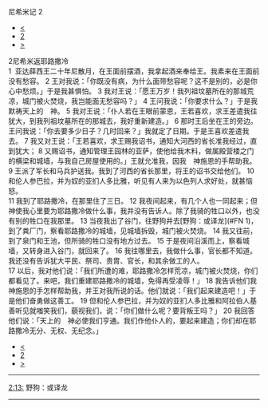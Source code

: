 ﻿





 尼希米记 2




* [<](bible/NEH01.md)
* [2](bible/NEH.md)
* [>](bible/NEH03.md)



 
2尼希米返耶路撒冷  
1  亚达薛西王二十年尼散月，在王面前摆酒，我拿起酒来奉给王。我素来在王面前没有愁容。 
2 王对我说：「你既没有病，为什么面带愁容呢？这不是别的，必是你心中愁烦。」于是我甚惧怕。 
3 我对王说：「愿王万岁！我列祖坟墓所在的那城荒凉，城门被火焚烧，我岂能面无愁容吗？」 
4 王问我说：「你要求什么？」于是我默祷天上的　神。 
5 我对王说：「仆人若在王眼前蒙恩，王若喜欢，求王差遣我往犹大，到我列祖坟墓所在的那城去，我好重新建造。」 
6 那时王后坐在王的旁边。王问我说：「你去要多少日子？几时回来？」我就定了日期。于是王喜欢差遣我去。 
7 我又对王说：「王若喜欢，求王赐我诏书，通知大河西的省长准我经过，直到犹大； 
8 又赐诏书，通知管理王园林的亚萨，使他给我木料，做属殿营楼之门的横梁和城墙，与我自己房屋使用的。」王就允准我，因我　神施恩的手帮助我。  
9 王派了军长和马兵护送我。我到了河西的省长那里，将王的诏书交给他们。 
10  和伦人参巴拉，并为奴的亚扪人多比雅，听见有人来为以色列人求好处，就甚恼怒。  
11 我到了耶路撒冷，在那里住了三日。 
12 我夜间起来，有几个人也一同起来；但　神使我心里要为耶路撒冷做什么事，我并没有告诉人。除了我骑的牲口以外，也没有别的牲口在我那里。 
13 当夜我出了谷门，往野狗井去[野狗：或译龙](#FN
1)，到了粪厂门，察看耶路撒冷的城墙，见城墙拆毁，城门被火焚烧。 
14 我又往前，到了泉门和王池，但所骑的牲口没有地方过去。 
15 于是夜间沿溪而上，察看城墙，又转身进入谷门，就回来了。 
16 我往哪里去，我做什么事，官长都不知道。我还没有告诉犹大平民、祭司、贵胄、官长，和其余做工的人。  
17 以后，我对他们说：「我们所遭的难，耶路撒冷怎样荒凉，城门被火焚烧，你们都看见了。来吧，我们重建耶路撒冷的城墙，免得再受凌辱！」 
18 我告诉他们我　神施恩的手怎样帮助我，并王对我所说的话。他们就说：「我们起来建造吧！」于是他们奋勇做这善工。 
19 但和伦人参巴拉，并为奴的亚扪人多比雅和阿拉伯人基善听见就嗤笑我们，藐视我们，说：「你们做什么呢？要背叛王吗？」 
20 我回答他们说：「天上的　神必使我们亨通。我们作他仆人的，要起来建造；你们却在耶路撒冷无分、无权、无纪念。」 
* [<](bible/NEH01.md)
* [2](bible/NEH.md)
* [>](bible/NEH03.md)





---


[2:13:](#V13)
野狗：或译龙




---









